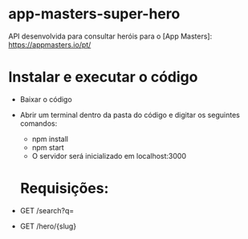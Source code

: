 # app-masters-super-hero

API desenvolvida para consultar heróis para o 
[App Masters]: https://appmasters.io/pt/ 


# Instalar e executar o código

- Baixar o código
- Abrir um terminal dentro da pasta do código e digitar os seguintes comandos: 
   - npm install
   - npm start
  - O servidor será inicializado em localhost:3000
  
  
   # Requisições:
 
 - GET /search?q= 
 - GET /hero/{slug}
